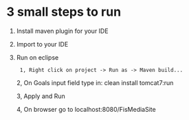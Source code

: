 # 3 small steps to run

1. Install maven plugin for your IDE

2. Import to your IDE

3. Run on eclipse

    	1, Right click on project -> Run as -> Maven build...
    	
	2, On Goals input field type in: clean install tomcat7:run
	
	3, Apply and Run
	
	4, On browser go to localhost:8080/FisMediaSite
	

